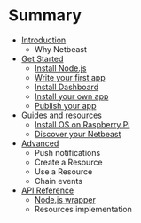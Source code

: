 # Summary

* [Introduction](README.md)
   * Why Netbeast
* [Get Started](get-started/index.md)
   * [Install Node.js](get-started/install-nodejs.md)
   * [Write your first app](get-started/write-your-first-app.md)
   * [Install Dashboard](get-started/install-dashboard.md)
   * [Install your own app](get-started/install_your_own_app_md.md)
   * [Publish your app](get-started/publish_your_app.md)
* [Guides and resources](guides_and_resources.md)
   * [Install OS on Raspberry Pi](install_os_on_raspberry_pi.md)
   * [Discover your Netbeast](discover_your_netbeast.md)
* [Advanced](advanced.md)
   * Push notifications
   * Create a Resource
   * Use a Resource
   * Chain events
* [API Reference](api_reference.md)
   * [Node.js wrapper](nodejs_wrapper.md)
   * Resources implementation

